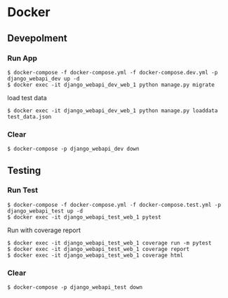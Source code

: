 # Docker

## Devepolment

### Run App

```
$ docker-compose -f docker-compose.yml -f docker-compose.dev.yml -p django_webapi_dev up -d
$ docker exec -it django_webapi_dev_web_1 python manage.py migrate
```

load test data

```
$ docker exec -it django_webapi_dev_web_1 python manage.py loaddata test_data.json
```

### Clear

```
$ docker-compose -p django_webapi_dev down
```

## Testing

### Run Test

```
$ docker-compose -f docker-compose.yml -f docker-compose.test.yml -p django_webapi_test up -d
$ docker exec -it django_webapi_test_web_1 pytest
```

Run with coverage report

```
$ docker exec -it django_webapi_test_web_1 coverage run -m pytest
$ docker exec -it django_webapi_test_web_1 coverage report
$ docker exec -it django_webapi_test_web_1 coverage html
```

### Clear

```
$ docker-compose -p django_webapi_test down
```
